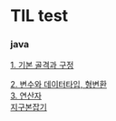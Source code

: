 # TIL test
### java
[1. 기본 골격과 구정](https://kimjinoook.github.io/TIL/todayLearn/java/1.java_start)   




[2. 변수와 데이터타입, 형변환](https://kimjinoook.github.io/TIL/todayLearn/java/2.var&dataType)   
[3. 연산자](https://kimjinoook.github.io/TIL/todayLearn/java/3.operator)   
[지구본잡기](https://kimjinoook.github.io/TIL/getmin/getmin)


